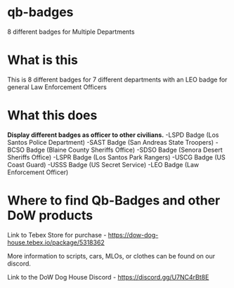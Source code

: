 # qb-badges
8 different badges for Multiple Departments

# What is this

This is 8 different badges for 7 different departments with an LEO badge for general Law Enforcement Officers

# What this does
**Display different badges as officer to other civilians.**
-LSPD Badge (Los Santos Police Department)
-SAST Badge (San Andreas State Troopers)
-BCSO Badge (Blaine County Sheriffs Office)
-SDSO Badge (Senora Desert Sheriffs Office)
-LSPR Badge (Los Santos Park Rangers)
-USCG Badge (US Coast Guard)
-USSS Badge (US Secret Service)
-LEO Badge (Law Enforcement Officer)

# Where to find Qb-Badges and other DoW products

Link to Tebex Store for purchase - https://dow-dog-house.tebex.io/package/5318362

More information to scripts, cars, MLOs, or clothes can be found on our discord.

Link to the DoW Dog House Discord - https://discord.gg/U7NC4rBt8E

